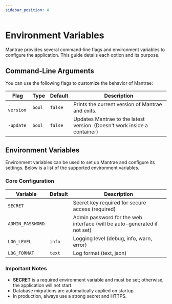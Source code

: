 ```yaml
---
sidebar_position: 4
---
```


# Environment Variables

Mantrae provides several command-line flags and environment variables to configure the application. This guide details each option and its purpose.

## Command-Line Arguments

You can use the following flags to customize the behavior of Mantrae:

| Flag | Type | Default | Description |
| ---- | ---- | ------- | ----------- |
| `-version` | `bool` | `false` | Prints the current version of Mantrae and exits. |
| `-update` | `bool` | `false` | Updates Mantrae to the latest version. (Doesn't work inside a container) |

## Environment Variables

Environment variables can be used to set up Mantrae and configure its settings. Below is a list of the supported environment variables.

### Core Configuration

| Variable | Default | Description |
| -------- | ------- | ----------- |
| `SECRET` |         | Secret key required for secure access (required) |
| `ADMIN_PASSWORD` |  | Admin password for the web interface (will be auto-generated if not set) |
| `LOG_LEVEL` | `info` | Logging level (debug, info, warn, error) |
| `LOG_FORMAT` | `text` | Log format (text, json) |

### Important Notes

- **SECRET** is a required environment variable and must be set; otherwise, the application will not start.
- Database migrations are automatically applied on startup.
- In production, always use a strong secret and HTTPS.
